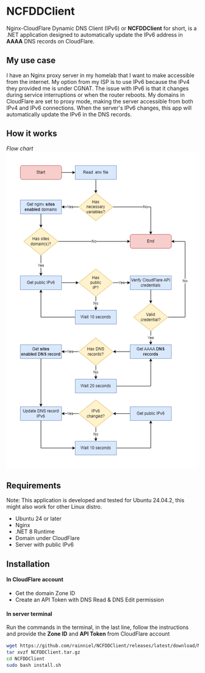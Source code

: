 # NCFDDClient
Nginx-CloudFlare Dynamic DNS Client (IPv6) or **NCFDDClient** for short, is a .NET application designed to automatically update the IPv6 address in **AAAA** DNS records on CloudFlare.

## My use case
I have an Nginx proxy server in my homelab that I want to make accessible from the internet. My option from my ISP is to use IPv6 because the IPv4 they provided me is under CGNAT. The issue with IPv6 is that it changes during service interruptions or when the router reboots. My domains in CloudFlare are set to proxy mode, making the server accessible from both IPv4 and IPv6 connections. When the server's IPv6 changes, this app will automatically update the IPv6 in the DNS records.

## How it works
*Flow chart*
![Flow chart](https://raw.githubusercontent.com/rainniel/NCFDDClient/refs/heads/main/Docs/process_flow.png)

## Requirements
Note: This application is developed and tested for Ubuntu 24.04.2, this might also work for other Linux distro.
* Ubuntu 24 or later
* Nginx
* .NET 8 Runtime
* Domain under CloudFlare
* Server with public IPv6

## Installation
#### In CloudFlare account
* Get the domain Zone ID
* Create an API Token with DNS Read & DNS Edit permission

#### In server terminal
Run the commands in the terminal, in the last line, follow the instructions and provide the **Zone ID** and **API Token** from CloudFlare account
```bash
wget https://github.com/rainniel/NCFDDClient/releases/latest/download/NCFDDClient.tar.gz
tar xvzf NCFDDClient.tar.gz
cd NCFDDClient
sudo bash install.sh
```
